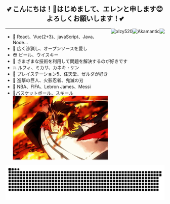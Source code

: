 <h2 align="center">                              💕 こんにちは！🙌はじめまして、エレンと申します😊よろしくお願いします！💕</h2>
<img align="right" height="160"  src="https://github-stats.liuli.lol/api?username=xlzy520&show_icons=true&icon_color=fb7299&text_color=fb7299&bg_color=ffffff&hide_title=true" />


<div><img align="right" height="160" src="https://count.getloli.com/get/@xlzy520" alt="Akamantic" /></div>
<p><img align="right" src="https://github-readme-streak-stats.herokuapp.com/?user=xlzy520&" alt="xlzy520" /></p>

    
---
- 🎉 React、Vue(2+3)、javaScript、Java、Node...
- 👹 広く渉猟し、オープンソースを愛し
- 😳 ビール、ウイスキー
- 👾 さまざまな技術を利用して問題を解決するのが好きです
- 💥 ルフィ、ミカサ、カネキ・ケン
- 👻 プレイステーション5、任天堂、ゼルダが好き 
- 🥰 進撃の巨人、火影忍者、鬼滅の刃
- 👻 NBA、FIFA、Lebron James、Messi
- 🤩バスケットボール、スキール
  </div>
    <img aligin="left" width="300" height="200" src="https://github.com/Akamantic/akanman/blob/main/0.gif" />
  
![](https://raw.githubusercontent.com/Akamantic/Akamantic/main/assets/github-contribution-grid-snake.svg)


